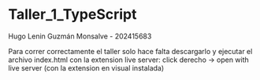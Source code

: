 # Taller_1_TypeScript

Hugo Lenin Guzmán Monsalve - 202415683

Para correr correctamente el taller solo hace falta descargarlo y ejecutar el archivo index.html con la extension live server: click derecho -> open with live server (con la extension en visual instalada)

